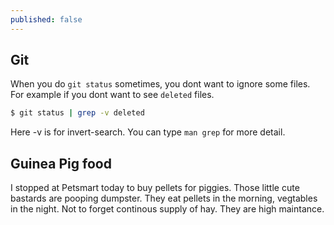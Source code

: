 ```yaml
---
published: false
---
```

## Git

When you do `git status` sometimes, you dont want to ignore some files. For example if you dont want to see `deleted` files.

```bash
$ git status | grep -v deleted
```

Here -v is for invert-search. You can type `man grep` for more detail. 

## Guinea Pig food

I stopped at Petsmart today to buy pellets for piggies. Those little cute bastards are pooping dumpster. They eat pellets in the morning, vegtables in the night. Not to forget continous supply of hay. They are high maintance.



